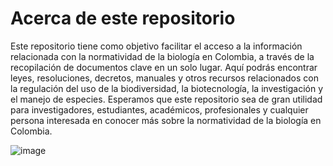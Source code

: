 # Acerca de este repositorio

Este repositorio tiene como objetivo facilitar el acceso a la información relacionada con la normatividad de la biología en Colombia, a través de la recopilación de documentos clave en un solo lugar. Aquí podrás encontrar leyes, resoluciones, decretos, manuales y otros recursos relacionados con la regulación del uso de la biodiversidad, la biotecnología, la investigación y el manejo de especies. Esperamos que este repositorio sea de gran utilidad para investigadores, estudiantes, académicos, profesionales y cualquier persona interesada en conocer más sobre la normatividad de la biología en Colombia.

![image](https://user-images.githubusercontent.com/83423330/229237165-439c75fc-457d-4c4f-89ea-d171f8424c0e.png)
